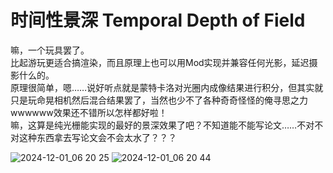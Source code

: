 # 时间性景深 Temporal Depth of Field

嘛，一个玩具罢了。  
比起游玩更适合搞渲染，而且原理上也可以用Mod实现并兼容任何光影，延迟摄影什么的。  
原理很简单，嗯……说好听点就是蒙特卡洛对光圈内成像结果进行积分，但其实就只是玩命晃相机然后混合结果罢了，当然也少不了各种奇奇怪怪的俺寻思之力wwwwww效果还不错所以怎样都好啦！  
嘛，这算是纯光栅能实现的最好的景深效果了吧？不知道能不能写论文……不对不对这种东西拿去写论文会不会太水了？？？  

![2024-12-01_06 20 25](https://github.com/user-attachments/assets/9765b9a9-7437-481d-a833-a78f1a0d3b01)
![2024-12-01_06 20 44](https://github.com/user-attachments/assets/5cd5766b-6241-46f9-a19b-a92e768a81c5)